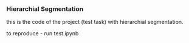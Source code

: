 ### Hierarchial Segmentation

this is the code of the project (test task) with hierarchial segmentation. 

to reproduce - run test.ipynb